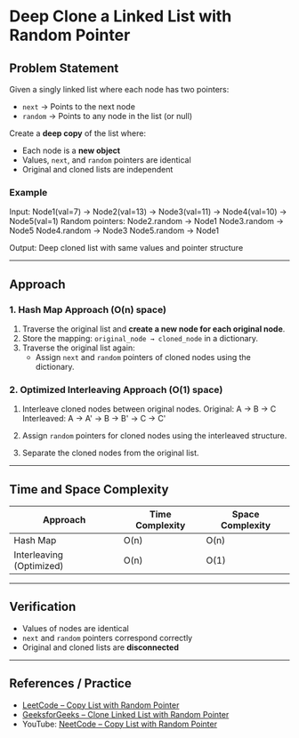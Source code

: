 # Deep Clone a Linked List with Random Pointer

## Problem Statement

Given a singly linked list where each node has two pointers:

- `next` → Points to the next node
- `random` → Points to any node in the list (or null)

Create a **deep copy** of the list where:

- Each node is a **new object**
- Values, `next`, and `random` pointers are identical
- Original and cloned lists are independent

### Example

Input:
Node1(val=7) → Node2(val=13) → Node3(val=11) → Node4(val=10) → Node5(val=1)
Random pointers:
Node2.random → Node1
Node3.random → Node5
Node4.random → Node3
Node5.random → Node1

Output: Deep cloned list with same values and pointer structure


---

## Approach

### 1. Hash Map Approach (O(n) space)

1. Traverse the original list and **create a new node for each original node**.
2. Store the mapping: `original_node → cloned_node` in a dictionary.
3. Traverse the original list again:
   - Assign `next` and `random` pointers of cloned nodes using the dictionary.

### 2. Optimized Interleaving Approach (O(1) space)

1. Interleave cloned nodes between original nodes.
Original: A → B → C
Interleaved: A → A' → B → B' → C → C'

2. Assign `random` pointers for cloned nodes using the interleaved structure.
3. Separate the cloned nodes from the original list.

---

## Time and Space Complexity

| Approach               | Time Complexity | Space Complexity |
|------------------------|----------------|----------------|
| Hash Map               | O(n)           | O(n)           |
| Interleaving (Optimized)| O(n)           | O(1)           |

---

## Verification

- Values of nodes are identical
- `next` and `random` pointers correspond correctly
- Original and cloned lists are **disconnected**

---

## References / Practice

- [LeetCode – Copy List with Random Pointer](https://leetcode.com/problems/copy-list-with-random-pointer/)
- [GeeksforGeeks – Clone Linked List with Random Pointer](https://www.geeksforgeeks.org/clone-linked-list-next-random-pointer-set-2/)
- YouTube: [NeetCode – Copy List with Random Pointer](https://www.youtube.com/watch?v=O9zjzQG9u7g)
